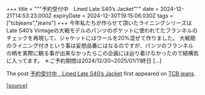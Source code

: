 +++
title = """予約受付中　Lined Late S40’s Jacket"""
date = 2024-12-21T14:53:23.000Z
expiryDate = 2024-12-30T19:15:06.030Z
tags = ["tcbjeans","jeans"]
+++
今年私たちが作らせて頂いたライニングシリーズはLate S40’s Vintageの大戦モデルのパンツのポケットに使われてたフランネルのチェックを再現して、ジャケットにはウールを20%混ぜて作りました。 大戦期のライニング付きという事は妄想品番にはなるのですが、パンツのフランネルの柄を実際に観る事が出来なかったらこの企画には辿り着けなかったので結構気に入ってます。 ＊ご予約期間は2024/12/20~2025/01/11終日 \[…\]

The post [予約受付中　Lined Late S40’s Jacket](http://tcbjeans.com/2024/12/21/50486) first appeared on [TCB jeans](http://tcbjeans.com).

[[source]](http://tcbjeans.com/2024/12/21/50486)
